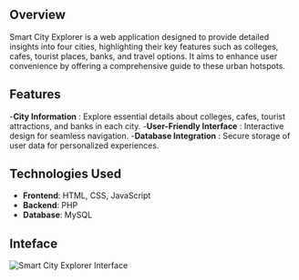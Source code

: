 ## Overview
Smart City Explorer is a web application designed to provide detailed insights into four cities, highlighting their key features such as colleges, cafes, tourist places, banks, and travel options. It aims to enhance user convenience by offering a comprehensive guide to these urban hotspots.

## Features

-**City Information** : Explore essential details about colleges, cafes, tourist attractions, and banks in each city.
-**User-Friendly Interface** : Interactive design for seamless navigation.
-**Database Integration** : Secure storage of user data for personalized experiences.

## Technologies Used

- **Frontend**: HTML, CSS, JavaScript
- **Backend**: PHP
- **Database**: MySQL

## Inteface
![Smart City Explorer Interface]([images/smart_city_explorer_screenshot.png](https://github.com/aishwaryakatare/Smart-City-Explorer/blob/d7599005c89c8dd96c9d0ea4539636061ce94667/smart%20city/Images/b.png))
